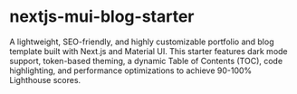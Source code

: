 # nextjs-mui-blog-starter
A lightweight, SEO-friendly, and highly customizable portfolio and blog template built with Next.js and Material UI. This starter features dark mode support, token-based theming, a dynamic Table of Contents (TOC), code highlighting, and performance optimizations to achieve 90-100% Lighthouse scores.
